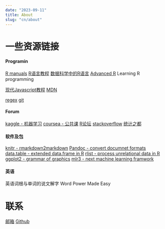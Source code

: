 ```yaml
---
date: "2023-09-11"
title: About
slug: "cn/about"
---
```


# 一些资源链接

#### Programin

[R manuals](https://rstudio.github.io/r-manuals/)
[R语言教程](https://www.math.pku.edu.cn/teachers/lidf/)
[数据科学中的R语言](https://bookdown.org/wangminjie/R4DS/)
[Advanced R](https://adv-r.hadley.nz/)
Learning R programming
  
[现代Javascript教程](https://zh.javascript.info/)
[MDN](https://developer.mozilla.org/zh-CN/)
  
[regex](https://deerchao.cn/tutorials/regex/regex.htm)
[git](https://git-scm.com/book/zh/v2)

#### Forum

[kaggle - 机器学习](https://www.kaggle.com/)
[coursea - 公共课](https://www.coursera.org/)
[R论坛](https://www.r-bloggers.com/)
[stackoverflow](https://stackoverflow.com/)
[统计之都](https://cosx.org/)

#### 软件及包

[knitr - rmarkdown2markdown](https://yihui.org/knitr/)
[Pandoc - convert documnet formats](https://pandoc.org/)
[data.table - extended data.frame in R](https://github.com/Rdatatable/data.table)
[rlist - process unrelational data in R](http://renkun-ken.github.io/rlist-tutorial/)
[ggplot2 - grammar of graphics](https://ggplot2-book.org/)
[mlr3 - next machine learning framwork](https://mlr3.mlr-org.com/)

#### 英语

英语词根与单词的说文解字
Word Power Made Easy

# 联系

[邮箱](send2cw@139.com)
[Github](https://github.com/snowGlint)
